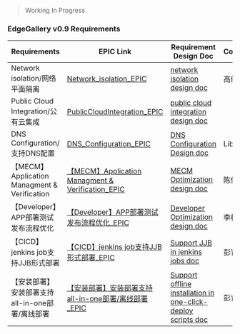 > Working In Progress

### EdgeGallery v0.9 Requirements

|Requirements   | EPIC Link  | Requirement Design Doc| Contactor |
|---|---|---|---|
| Network isolation/网络平面隔离  |  [Network_isolation_EPIC](https://gitee.com/OSDT/dashboard/programs/114633/issues?issue_id=I1OY0L) | [network isolation design doc](https://gitee.com/edgegallery/community/blob/master/Architecture%20WG/Requirements/v0.9/network_isolation.md) | 高维涛|
| Public Cloud Integration/公有云集成 |  [PublicCloudIntegration_EPIC](https://gitee.com/OSDT/dashboard/programs/114633/issues?issue_id=I1OXZF) |  [public cloud integration design doc](https://gitee.com/edgegallery/community/blob/master/Architecture%20WG/Requirements/v0.9/publiccloud_integration.md)  |    |
| DNS Configuration/支持DNS配置 | [DNS_Configuration_EPIC](https://gitee.com/OSDT/dashboard/programs/114633/issues?issue_id=I1OWJI) | [DNS Configuration Design doc](https://gitee.com/edgegallery/community/blob/master/Architecture%20WG/Requirements/v0.9/open_dns_configuration.md) | Libu |
| 【MECM】Application Managment & Verification | [【MECM】Application Managment & Verification_EPIC](https://gitee.com/OSDT/dashboard/programs/114633/issues?issue_type_id=238024&issue_id=I1OY5D) | [MECM Optimization design doc](https://gitee.com/edgegallery/community/blob/master/Architecture%20WG/Requirements/v0.9/MECM%20Optimization.md) | 陈传雨 |
| 【Developer】APP部署测试发布流程优化 | [【Developer】APP部署测试发布流程优化_EPIC](https://gitee.com/OSDT/dashboard/programs/114633/issues?issue_type_id=238024&issue_id=I1QGT2) | [Developer Optimization design doc](https://gitee.com/edgegallery/community/blob/master/Architecture%20WG/Requirements/v0.9/Developer%20Optimization.md) | 李松阳 |
| 【CICD】jenkins job支持JJB形式部署 | [【CICD】jenkins job支持JJB形式部署_EPIC](https://gitee.com/OSDT/dashboard/programs/114633/issues?assignee_ids=7624512&issue_id=I1QGUH) | [  Support JJB in jenkins jobs doc](https://gitee.com/edgegallery/community/blob/master/Architecture%20WG/Requirements/v0.9/Support%20JJB%20in%20jenkins%20jobs.md) | 彭育 |
| 【安装部署】安装部署支持all-in-one部署/离线部署 | [【安装部署】安装部署支持all-in-one部署/离线部署 _EPIC](https://gitee.com/OSDT/dashboard/programs/114633/issues?assignee_ids=7624512&issue_id=I1QGUD) | [ Support offline installation in one-click-deploy scripts doc](https://gitee.com/edgegallery/community/blob/master/Architecture%20WG/Requirements/v0.9/Support%20offline%20installation%20in%20one-click-deploy%20scripts.md) | 彭育 |